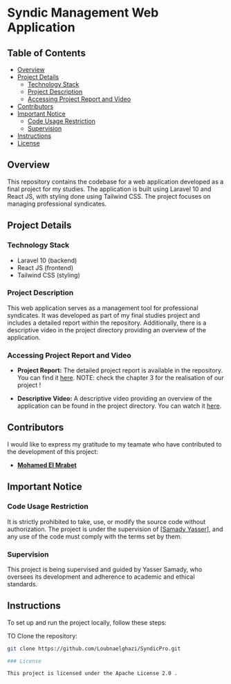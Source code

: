 # Syndic Management Web Application

## Table of Contents

- [Overview](#overview)
- [Project Details](#project-details)
  - [Technology Stack](#technology-stack)
  - [Project Description](#project-description)
  - [Accessing Project Report and Video](#accessing-project-report-and-video)
- [Contributors](#contributors)
- [Important Notice](#important-notice)
  - [Code Usage Restriction](#code-usage-restriction)
  - [Supervision](#supervision)
- [Instructions](#instructions)
- [License](#license)

## Overview

This repository contains the codebase for a web application developed as a final project for my studies. The application is built using Laravel 10 and React JS, with styling done using Tailwind CSS. The project focuses on managing professional syndicates.

## Project Details

### Technology Stack

- Laravel 10 (backend)
- React JS (frontend)
- Tailwind CSS (styling)

### Project Description

This web application serves as a management tool for professional syndicates. It was developed as part of my final studies project and includes a detailed report within the repository. Additionally, there is a descriptive video in the project directory providing an overview of the application.

### Accessing Project Report and Video

- **Project Report:**
  The detailed project report is available in the repository. You can find it [here]([path/to/project-report.pdf](https://github.com/Loubnaelghazi/SyndicPro/blob/master/Rapport%20de%20pfe.pdf)).
  NOTE: check the chapter 3 for the realisation of our project !

- **Descriptive Video:**
  A descriptive video providing an overview of the application can be found in the project directory. You can watch it [here](path/to/descriptive-video.mp4).

## Contributors

I would like to express my gratitude to my teamate who have contributed to the development of this project:

- **[Mohamed El Mrabet]([https://github.com/contributor-username](https://github.com/med-el-mrabet))**


## Important Notice

### Code Usage Restriction

It is strictly prohibited to take, use, or modify the source code without authorization. The project is under the supervision of [[Samady Yasser](https://github.com/twisterys)], and any use of the code must comply with the terms set by them.

### Supervision

This project is being supervised and guided by Yasser Samady, who oversees its development and adherence to academic and ethical standards.

## Instructions

To set up and run the project locally, follow these steps:

TO Clone the repository:
   ```bash
   git clone https://github.com/Loubnaelghazi/SyndicPro.git

### License

This project is licensed under the Apache License 2.0 .   
